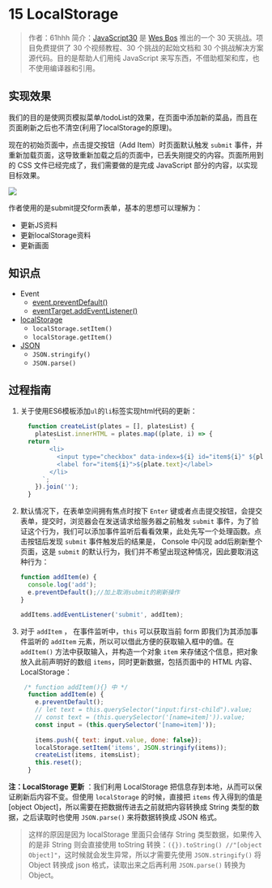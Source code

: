 # 15 LocalStorage

> 作者：61hhh 
> 简介：[JavaScript30](https://javascript30.com) 是 [Wes Bos](https://github.com/wesbos) 推出的一个 30 天挑战。项目免费提供了 30 个视频教程、30 个挑战的起始文档和 30 个挑战解决方案源代码。目的是帮助人们用纯 JavaScript 来写东西，不借助框架和库，也不使用编译器和引用。

## 实现效果
我们的目的是使网页模拟菜单/todoList的效果，在页面中添加新的菜品，而且在页面刷新之后也不清空(利用了localStorage的原理)。

现在的初始页面中，点击提交按钮（Add Item）时页面默认触发 `submit` 事件，并重新加载页面，这导致重新加载之后的页面中，已丢失刚提交的内容。页面所用到的 CSS 文件已经完成了，我们需要做的是完成 JavaScript 部分的内容，以实现目标效果。

![](https://pic.downk.cc/item/5eb81918c2a9a83be52d5b06.png)

作者使用的是submit提交form表单，基本的思想可以理解为：

- 更新JS资料
- 更新localStorage资料
- 更新画面



## 知识点
- Event
    - [event.preventDefault()](https://developer.mozilla.org/zh-CN/docs/Web/API/Event/preventDefault)
    - [eventTarget.addEventListener()](https://developer.mozilla.org/zh-CN/docs/Web/API/EventTarget/addEventListener)
- [localStorage](https://developer.mozilla.org/zh-CN/docs/Web/API/Storage/LocalStorage)
    - `localStorage.setItem()`
    - `localStorage.getItem()`
- [JSON](https://developer.mozilla.org/zh-CN/docs/Web/JavaScript/Reference/Global_Objects/JSON)
    - `JSON.stringify()`
    - `JSON.parse()`

## 过程指南

1. 关于使用ES6模板添加`ul`的`li`标签实现html代码的更新：
   
    ```javascript
      function createList(plates = [], platesList) {
        platesList.innerHTML = plates.map((plate, i) => {
      return `
            <li>
              <input type="checkbox" data-index=${i} id="item${i}" ${plate.done ? 'checked' : ''} />
              <label for="item${i}">${plate.text}</label>
            </li>
          `;
        }).join('');
      }
    ```

2. 默认情况下，在表单空间拥有焦点时按下 `Enter` 键或者点击提交按钮，会提交表单，提交时，浏览器会在发送请求给服务器之前触发 `submit` 事件，为了验证这个行为，我们可以添加事件监听后看看效果，此处先写一个处理函数。点击按钮后发现 `submit` 事件触发后的结果是， Console 中闪现 add后刷新整个页面，这是 `submit` 的默认行为，我们并不希望出现这种情况，因此要取消这种行为：

    ```javascript
    function addItem(e) {
      console.log('add');
      e.preventDefault();//加上取消submit的刷新操作
    }
    
    addItems.addEventListener('submit', addItem);
    ```

3. 对于 `addItem` ，  在事件监听中，`this` 可以获取当前 form 即我们为其添加事件监听的 `addItem` 元素，所以可以借此方便的获取输入框中的值。在 `addItem()` 方法中获取输入，并构造一个对象 `item` 来存储这个信息，把对象放入此前声明好的数组 `items`，同时更新数据，包括页面中的 HTML 内容、LocalStorage：

    ```javascript
     /* function addItem(){} 中 */
      function addItem(e) {
        e.preventDefault();
        // let text = this.querySelector("input:first-child").value;
        // const text = (this.querySelector('[name=item]')).value;
        const input = (this.querySelector('[name=item]'));
        
        items.push({ text: input.value, done: false});
        localStorage.setItem('items', JSON.stringify(items));
        createList(items, itemsList);
        this.reset();
      }
    ```

**注：LocalStorage 更新**  ：我们利用 LocalStorage 把信息存到本地，从而可以保证刷新后内容不变。但使用 `localStorage` 的时候，直接把 `items` 传入得到的值是 [object Object]，所以需要在把数据传进去之前就把内容转换成 String 类型的数据，之后读取时也使用 `JSON.parse()` 来将数据转换成 JSON 格式。

> 这样的原因是因为 localStorage 里面只会储存 String 类型数据，如果传入的是非 String 则会直接使用 toString 转换：`({}).toString() //"[object Object]"`，这时候就会发生异常，所以才需要先使用 `JSON.stringify()` 将 Object 转换成 json 格式，读取出来之后再利用 `JSON.parse()` 转换为 Object。